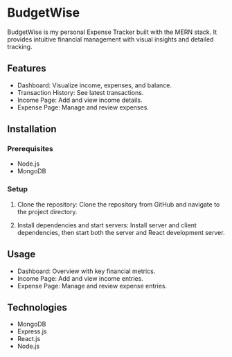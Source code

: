 # BudgetWise

BudgetWise is my personal Expense Tracker built with the MERN stack. It provides intuitive financial management with visual insights and detailed tracking.

## Features

- Dashboard: Visualize income, expenses, and balance.
- Transaction History: See latest transactions.
- Income Page: Add and view income details.
- Expense Page: Manage and review expenses.

## Installation

### Prerequisites

- Node.js
- MongoDB

### Setup

1. Clone the repository:
   Clone the repository from GitHub and navigate to the project directory.

2. Install dependencies and start servers:
   Install server and client dependencies, then start both the server and React development server.

## Usage

- Dashboard: Overview with key financial metrics.
- Income Page: Add and view income entries.
- Expense Page: Manage and review expense entries.

## Technologies

- MongoDB
- Express.js
- React.js
- Node.js
